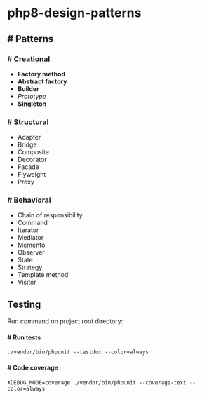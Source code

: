 # php8-design-patterns

## # Patterns

### # Creational
* **Factory method**
* **Abstract factory**
* **Builder**
* *Prototype*
* **Singleton**

### # Structural
* Adapter
* Bridge
* Composite
* Decorator
* Facade
* Flyweight
* Proxy

### # Behavioral
* Chain of responsibility
* Command
* Iterator
* Mediator
* Memento
* Observer
* State
* Strategy
* Template method
* Visitor

## Testing
Run command on project root directory:

#### # Run tests
```console
./vendor/bin/phpunit --testdox --color=always
```

#### # Code coverage
```console
XDEBUG_MODE=coverage ./vendor/bin/phpunit --coverage-text --color=always
```
